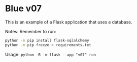 # Blue v07

This is an example of a Flask application that uses a database.

Notes: Remember to run:

```bash
python -m pip install flask-sqlalchemy
python -m pip freeze > requirements.txt
```

Usage: `python -B -m flask --app "v07" run`

